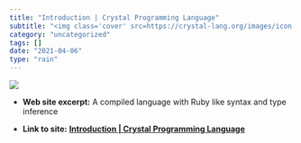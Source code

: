 ```yaml
---
title: "Introduction | Crystal Programming Language"
subtitle: "<img class='cover' src=https://crystal-lang.org/images/icon.png>"
category: "uncategorized"
tags: []
date: "2021-04-06"
type: "rain"
---
```

<img class="cover" src=https://crystal-lang.org/images/icon.png>



* **Web site excerpt:** A compiled language with Ruby like syntax and type inference

* **Link to site:** **[Introduction | Crystal Programming Language](https://crystal-lang.org/docs/index.html)**